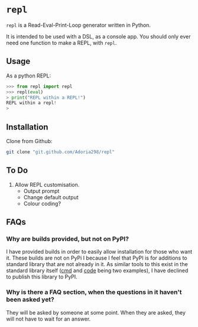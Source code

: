 # `repl`

`repl` is a Read-Eval-Print-Loop generator written in Python.

It is intended to be used with a DSL, as a console app. You should only ever need one function to make a REPL, with `repl`.

## Usage

As a python REPL:

````python
>>> from repl import repl
>>> repl(eval)
> print("REPL within a REPL!")
REPL within a repl!
>
````

## Installation

Clone from Github:

````sh
git clone "git.github.com/Adoria298/repl"
````

## To Do

1. Allow REPL customisation.
    - Output prompt
    - Change default output
    - Colour coding?

## FAQs

### Why are builds provided, but not on PyPI?

I have provided builds in order to easily allow installation for those who want it. These builds are not on PyPi I because I feel that PyPI is for additions to standard library that are not already in it. As similar tools to this exist in the standard library itself ([cmd](https://docs.python.org/3/library/cmd.html) and [code](https://docs.python.org/3/library/code.html) being two examples), I have declined to publish this library to PyPI.

### Why is there a FAQ section, when the questions in it haven't been asked yet?

They will be asked by someone at some point. When they are asked, they will not have to wait for an answer.
